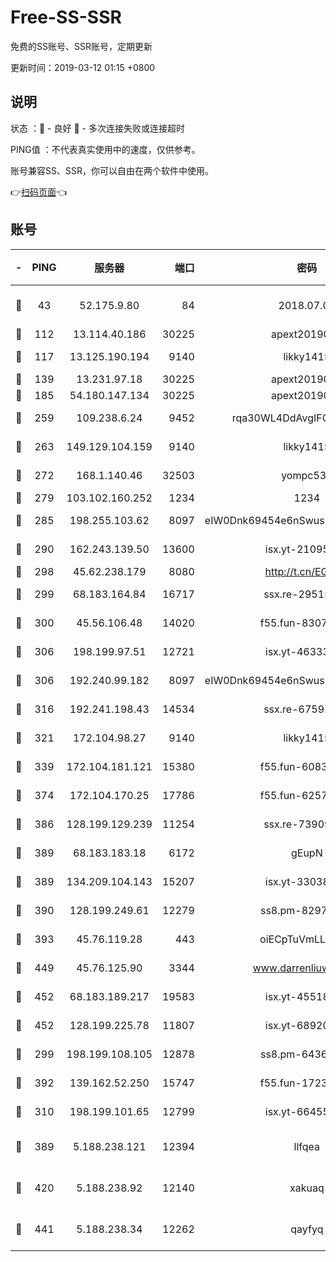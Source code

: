 # Free-SS-SSR

免费的SS账号、SSR账号，定期更新

更新时间：2019-03-12 01:15 +0800

## 说明

状态     ：🙂 - 良好 🙁 - 多次连接失败或连接超时

PING值   ：不代表真实使用中的速度，仅供参考。

账号兼容SS、SSR，你可以自由在两个软件中使用。

👉[扫码页面](https://liesauer.github.io/Free-SS-SSR/)👈

## 账号

|-|PING|服务器|端口|密码|加密方式|区域|
|:----:|:----:|:-----:|-----:|:----:|:----:|:----:|
|🙂|43|52.175.9.80|84|2018.07.07|chacha20-ietf-poly1305|HK|
|🙂|112|13.114.40.186|30225|apext2019006|chacha20|JP|
|🙂|117|13.125.190.194|9140|likky1415|aes-256-cfb|KR|
|🙂|139|13.231.97.18|30225|apext2019006|chacha20|JP|
|🙂|185|54.180.147.134|30225|apext2019006|chacha20|KR|
|🙂|259|109.238.6.24|9452|rqa30WL4DdAvgIFG6Fs3znzTa|aes-256-cfb|FR|
|🙂|263|149.129.104.159|9140|likky1415|aes-256-cfb|HK|
|🙂|272|168.1.140.46|32503|yompc535|aes-256-cfb|AU|
|🙂|279|103.102.160.252|1234|1234|rc4-md5|JP|
|🙂|285|198.255.103.62|8097|eIW0Dnk69454e6nSwuspv9DmS201tQ0D|aes-256-cfb|US|
|🙂|290|162.243.139.50|13600|isx.yt-21095974|aes-256-cfb|US|
|🙂|298|45.62.238.179|8080|http://t.cn/EGJIyrl|rc4-md5|CA|
|🙂|299|68.183.164.84|16717|ssx.re-29515291|aes-256-cfb|US|
|🙂|300|45.56.106.48|14020|f55.fun-83074215|aes-256-cfb|US|
|🙂|306|198.199.97.51|12721|isx.yt-46333014|aes-256-cfb|US|
|🙂|306|192.240.99.182|8097|eIW0Dnk69454e6nSwuspv9DmS201tQ0D|aes-256-cfb|US|
|🙂|316|192.241.198.43|14534|ssx.re-67592284|aes-256-cfb|US|
|🙂|321|172.104.98.27|9140|likky1415|aes-256-cfb|JP|
|🙂|339|172.104.181.121|15380|f55.fun-60831273|aes-256-cfb|SG|
|🙂|374|172.104.170.25|17786|f55.fun-62574442|aes-256-cfb|SG|
|🙂|386|128.199.129.239|11254|ssx.re-73909730|aes-256-cfb|SG|
|🙂|389|68.183.183.18|6172|gEupN|aes-256-cfb|SG|
|🙂|389|134.209.104.143|15207|isx.yt-33038399|aes-256-cfb|SG|
|🙂|390|128.199.249.61|12279|ss8.pm-82976192|aes-256-cfb|SG|
|🙂|393|45.76.119.28|443|oiECpTuVmLLxk4Ts|aes-256-cfb|AU|
|🙂|449|45.76.125.90|3344|www.darrenliuwei.com|aes-256-cfb|AU|
|🙂|452|68.183.189.217|19583|isx.yt-45518424|aes-256-cfb|SG|
|🙂|452|128.199.225.78|11807|isx.yt-68920390|aes-256-cfb|SG|
|🙂|299|198.199.108.105|12878|ss8.pm-64367919|aes-256-cfb|US|
|🙂|392|139.162.52.250|15747|f55.fun-17230136|aes-256-cfb|SG|
|🙁|310|198.199.101.65|12799|isx.yt-66455853|aes-256-cfb|US|
|🙁|389|5.188.238.121|12394|llfqea|chacha20-ietf-poly1305|BR|
|🙁|420|5.188.238.92|12140|xakuaq|chacha20-ietf-poly1305|BR|
|🙁|441|5.188.238.34|12262|qayfyq|chacha20-ietf-poly1305|BR|
